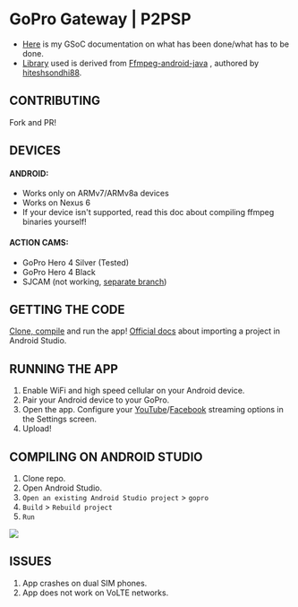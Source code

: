
# GoPro Gateway | P2PSP

- [Here](https://github.com/sravan953/gopro/blob/master/doc/GSOC_DOC.md) is my GSoC documentation on what has been done/what has to be done.
- [Library](https://github.com/sravan953/gopro/tree/master/FFmpegLibrary) used is derived from [Ffmpeg-android-java](https://github.com/WritingMinds/ffmpeg-android-java) , authored by [hiteshsondhi88](https://github.com/hiteshsondhi88).  

## CONTRIBUTING
Fork and PR!

## DEVICES
#### ANDROID:
- Works only on ARMv7/ARMv8a devices
- Works on Nexus 6
- If your device isn't supported, read this doc about compiling ffmpeg binaries yourself!

#### ACTION CAMS:
- GoPro Hero 4 Silver (Tested)
- GoPro Hero 4 Black
- SJCAM (not working, [separate branch](https://github.com/sravan953/gopro/tree/SJCAM_support))

## GETTING THE CODE
[Clone, compile](#compiling-on-android-studio) and run the app! [Official docs](https://developer.android.com/studio/intro/migrate.html#import_projects_to_android_studio) about importing a project in Android Studio.

## RUNNING THE APP
1. Enable WiFi and high speed cellular on your Android device.
2. Pair your Android device to your GoPro.
3. Open the app. Configure your [YouTube](https://github.com/sravan953/gopro/blob/master/doc/YouTube-Streaming.md)/[Facebook](https://github.com/sravan953/gopro/blob/master/doc/Facebook-Streaming.md) streaming options in the Settings screen.
4. Upload!

## COMPILING ON ANDROID STUDIO
1. Clone repo.
2. Open Android Studio.
3. `Open an existing Android Studio project` > `gopro`
4. `Build` > `Rebuild project`
5. `Run`

![](https://github.com/sravan953/gopro/blob/master/Docs/android_studio_compile.gif)

## ISSUES
1. App crashes on dual SIM phones.
2. App does not work on VoLTE networks.
